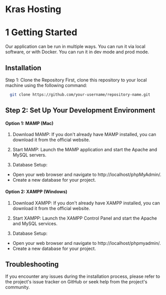 # Kras Hosting


# 1 Getting Started
Our application can be run in multiple ways. You can run it via local software, or with Docker. You can run it in dev mode and prod mode.




## Installation

Step 1: Clone the Repository
First, clone this repository to your local machine using the following command:

```bash
  git clone https://github.com/your-username/repository-name.git
```

## Step 2: Set Up Your Development Environment
#### Option 1: MAMP (Mac)
1. Download MAMP: If you don't already have MAMP installed, you can download it from the official website.

2. Start MAMP: Launch the MAMP application and start the Apache and MySQL servers.

3. Database Setup:
+ Open your web browser and navigate to http://localhost/phpMyAdmin/.
+ Create a new database for your project.

#### Option 2: XAMPP (Windows)
1. Download XAMPP: If you don't already have XAMPP installed, you can download it from the official website.

2. Start XAMPP: Launch the XAMPP Control Panel and start the Apache and MySQL services.

3. Database Setup:
+ Open your web browser and navigate to http://localhost/phpmyadmin/.
+ Create a new database for your project.
    
## Troubleshooting
If you encounter any issues during the installation process, please refer to the project's issue tracker on GitHub or seek help from the project's community.
